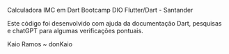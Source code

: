 Calculadora IMC em Dart
Bootcamp DIO Flutter/Dart - Santander

Este código foi desenvolvido com ajuda da documentação Dart, pesquisas e chatGPT para algumas verificações pontuais.

Kaio Ramos ~ donKaio